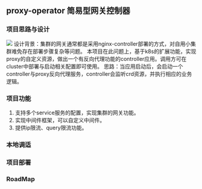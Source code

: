## proxy-operator 简易型网关控制器

### 项目思路与设计
![](https://github.com/googs1025/proxy-operator/blob/main/image/%E6%B5%81%E7%A8%8B%E5%9B%BE.jpg?raw=true)
设计背景：集群的网关通常都是采用nginx-controller部署的方式，对自用小集群难免存在部署步骤复杂等问题。
本项目在此问题上，基于k8s的扩展功能，实现proxy的自定义资源，做出一个有反向代理功能的controller应用。调用方可在cluster中部署与启动相关配置即可使用。
思路：当应用启动后，会启动一个controller与proxy反向代理服务，controller会监听crd资源，并执行相应的业务逻辑。

### 项目功能
1. 支持多个service服务的配置，实现集群的网关功能。
2. 实现中间件框架，可以自定义中间件。
3. 提供ip限流、query限流功能。
### 本地调适


### 项目部署


### RoadMap
